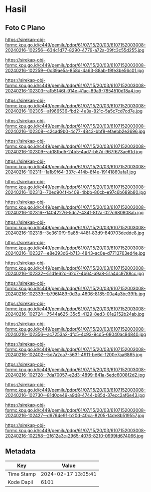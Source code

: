 # Hasil

## Foto C Plano

https://sirekap-obj-formc.kpu.go.id/c449/pemilu/pdpr/61/07/15/20/03/6107152003008-20240216-102256--634c1d77-8290-4779-a72a-09fc3c55d255.jpg

https://sirekap-obj-formc.kpu.go.id/c449/pemilu/pdpr/61/07/15/20/03/6107152003008-20240216-102259--0c39ae5a-858d-4a63-88ab-f9fe3be56c01.jpg

https://sirekap-obj-formc.kpu.go.id/c449/pemilu/pdpr/61/07/15/20/03/6107152003008-20240216-102303--a1b5146f-914e-41ac-89a9-7854510d18a4.jpg

https://sirekap-obj-formc.kpu.go.id/c449/pemilu/pdpr/61/07/15/20/03/6107152003008-20240216-102305--a1966536-fbd2-4e3a-821c-5a5c7cd7cd7e.jpg

https://sirekap-obj-formc.kpu.go.id/c449/pemilu/pdpr/61/07/15/20/03/6107152003008-20240216-102308--c2cad9b0-4c77-4843-bbf8-efaebb2e3696.jpg

https://sirekap-obj-formc.kpu.go.id/c449/pemilu/pdpr/61/07/15/20/03/6107152003008-20240216-102309--ab18fbd5-24b5-4ad7-b57d-967f673ae61d.jpg

https://sirekap-obj-formc.kpu.go.id/c449/pemilu/pdpr/61/07/15/20/03/6107152003008-20240216-102311--1a1b9f64-337c-414b-8f4e-19141860afa1.jpg

https://sirekap-obj-formc.kpu.go.id/c449/pemilu/pdpr/61/07/15/20/03/6107152003008-20240216-102313--70ed904f-b409-4bbb-80cb-e97c6b689b80.jpg

https://sirekap-obj-formc.kpu.go.id/c449/pemilu/pdpr/61/07/15/20/03/6107152003008-20240216-102316--14042276-5dc7-434f-8f2a-027c680808ab.jpg

https://sirekap-obj-formc.kpu.go.id/c449/pemilu/pdpr/61/07/15/20/03/6107152003008-20240216-102318--3e3610f9-9a85-448f-83d9-840703dedde8.jpg

https://sirekap-obj-formc.kpu.go.id/c449/pemilu/pdpr/61/07/15/20/03/6107152003008-20240216-102327--e8e393d6-b713-4843-ac0e-d7713763ed4e.jpg

https://sirekap-obj-formc.kpu.go.id/c449/pemilu/pdpr/61/07/15/20/03/6107152003008-20240216-102332--51d1e62c-62c7-4b64-a9a8-51a4dc9788cc.jpg

https://sirekap-obj-formc.kpu.go.id/c449/pemilu/pdpr/61/07/15/20/03/6107152003008-20240216-102339--b796f489-0d3a-4606-8185-00a4a3be39fb.jpg

https://sirekap-obj-formc.kpu.go.id/c449/pemilu/pdpr/61/07/15/20/03/6107152003008-20240216-102724--7544a625-35c5-4129-8ed3-01e2152b24ab.jpg

https://sirekap-obj-formc.kpu.go.id/c449/pemilu/pdpr/61/07/15/20/03/6107152003008-20240216-102356--ac7253a2-dfc5-4c93-9cd5-68040ac94840.jpg

https://sirekap-obj-formc.kpu.go.id/c449/pemilu/pdpr/61/07/15/20/03/6107152003008-20240216-102402--5d7a2ca7-563f-4911-be6d-1200e7aa6865.jpg

https://sirekap-obj-formc.kpu.go.id/c449/pemilu/pdpr/61/07/15/20/03/6107152003008-20240216-102728--7da70057-e2d3-4899-841a-5edc6008f2d2.jpg

https://sirekap-obj-formc.kpu.go.id/c449/pemilu/pdpr/61/07/15/20/03/6107152003008-20240216-102730--81d0ce49-a9d8-4744-b85d-37ecc3af6e43.jpg

https://sirekap-obj-formc.kpu.go.id/c449/pemilu/pdpr/61/07/15/20/03/6107152003008-20240216-102427--d6764e91-b20d-40ca-8205-14de8b519557.jpg

https://sirekap-obj-formc.kpu.go.id/c449/pemilu/pdpr/61/07/15/20/03/6107152003008-20240216-102258--2f612a3c-2965-4076-8210-0999fd674066.jpg


## Metadata

| Key        | Value               |
| ---------- | ------------------- |
| Time Stamp | 2024-02-17 13:05:41 |
| Kode Dapil | 6101                |



